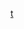 [t]([https://www.google.com/imgres?imgurl=https%3A%2F%2Fwww.die-deutsche-buehne.de%2Fwp-content%2Fuploads%2F2022%2F03%2FBild-gross_SYM-PHONIE_MMXX-scaled.jpg&tbnid=1tdT5LZufCZOeM&vet=10CAIQxiAoAGoXChMI0JTyu9KzhQMVAAAAAB0AAAAAEDo..i&imgrefurl=https%3A%2F%2Fwww.die-deutsche-buehne.de%2Fkritiken%2Fzusammen-klang%2F&docid=c9U2PfmGVw7qYM&w=2560&h=1645&itg=1&q=symphony%20mxxx%20waltz&ved=0CAIQxiAoAGoXChMI0JTyu9KzhQMVAAAAAB0AAAAAED](https://encrypted-tbn0.gstatic.com/images?q=tbn:ANd9GcQ6DdEvXaGdwFd8QnNLUhgWhok-KhGuZjEZGLViH7l_wHnZ_44ik77177t_wdD-XyNxJAQ&usqp=CAU)o)
